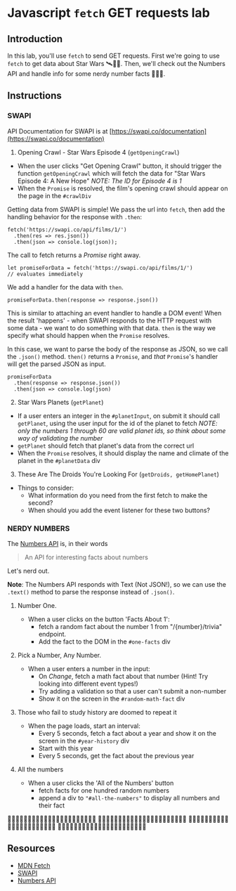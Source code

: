 # Javascript `fetch` GET requests lab

## Introduction

In this lab, you'll use `fetch` to send GET requests. First we're going to use `fetch` to get data about Star Wars 🛰👾🚀. Then, we'll check out the Numbers API and handle info for some nerdy number facts 🔢🤓📐.

## Instructions

### SWAPI

API Documentation for SWAPI is at [https://swapi.co/documentation](https://swapi.co/documentation)

1.  Opening Crawl - Star Wars Episode 4 (`getOpeningCrawl`)

- When the user clicks "Get Opening Crawl" button, it should trigger the function `getOpeningCrawl` which will fetch the data for "Star Wars Episode 4: A New Hope"
  _NOTE: The ID for Episode 4 is 1_
- When the `Promise` is resolved, the film's opening crawl should appear on the page in the `#crawlDiv`

Getting data from SWAPI is simple! We pass the url into `fetch`, then add the handling behavior for the response with `.then`:

```
fetch('https://swapi.co/api/films/1/')
  .then(res => res.json())
  .then(json => console.log(json));
```

The call to fetch returns a _Promise_ right away.

```
let promiseForData = fetch('https://swapi.co/api/films/1/')
// evaluates immediately
```

We add a handler for the data with `then`.

```
promiseForData.then(response => response.json())
```

This is similar to attaching an event handler to handle a DOM event! When the result 'happens' - when SWAPI responds to the HTTP request with some data - we want to do something with that data. `then` is the way we specify what should happen when the `Promise` resolves.

In this case, we want to parse the body of the response as JSON, so we call the `.json()` method. `then()` returns a `Promise`, and _that_ `Promise`'s handler will get the parsed JSON as input.

```
promiseForData
  .then(response => response.json())
  .then(json => console.log(json)
```

2.  Star Wars Planets (`getPlanet`)

- If a user enters an integer in the `#planetInput`, on submit it should call `getPlanet`, using the user input for the id of the planet to fetch
  _NOTE: only the numbers 1 through 60 are valid planet ids, so think about some way of validating the number_
- `getPlanet` should fetch that planet's data from the correct url
- When the `Promise` resolves, it should display the name and climate of the planet in the `#planetData` div

3.  These Are The Droids You're Looking For (`getDroids, getHomePlanet`)

- Things to consider:
  - What information do you need from the first fetch to make the second?
  - When should you add the event listener for these two buttons?

### NERDY NUMBERS

The [Numbers API](http://numbersapi.com/) is, in their words

> An API for interesting facts about numbers

Let's nerd out.

**Note**: The Numbers API responds with Text (Not JSON!), so we can use the `.text()` method to parse the response instead of `.json()`.

1.  Number One.

    - When a user clicks on the button 'Facts About 1':
      - fetch a random fact about the number 1 from "/{number}/trivia" endpoint.
      - Add the fact to the DOM in the `#one-facts` div

2.  Pick a Number, Any Number.

    - When a user enters a number in the input:
      - On _Change_, fetch a math fact about that number (Hint! Try looking into different event types!)
      - Try adding a validation so that a user can't submit a non-number
      - Show it on the screen in the `#random-math-fact` div

3.  Those who fail to study history are doomed to repeat it

    - When the page loads, start an interval:
      - Every 5 seconds, fetch a fact about a year and show it on the screen in the `#year-history` div
      - Start with this year
      - Every 5 seconds, get the fact about the previous year

4.  All the numbers

    - When a user clicks the 'All of the Numbers' button
      - fetch facts for one hundred random numbers
      - append a div to `"#all-the-numbers"` to display all numbers and their fact

🔢🤓🔢🤓🔢🤓🔢🤓🔢🤓🔢🤓🔢🤓🔢🤓🔢🤓🔢🤓🔢🤓
🔢🤓🔢🤓🔢🤓🔢🤓🔢🤓🔢🤓🔢🤓🔢🤓🔢🤓🔢🤓🔢🤓
🔢🤓🔢🤓🔢🤓🔢🤓🔢🤓🔢🤓🔢🤓🔢🤓🔢🤓🔢🤓🔢🤓
🔢🤓🔢🤓🔢🤓🔢🤓🔢🤓🔢🤓🔢🤓🔢🤓🔢🤓🔢🤓🔢🤓

## Resources

- [MDN Fetch](https://developer.mozilla.org/en-US/docs/Web/API/Fetch_API)
- [SWAPI](https://swapi.co/documentation)
- [Numbers API](http://numbersapi.com/)
